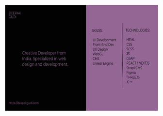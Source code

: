 <img src="https://github.com/deepakgudi-pixel/deepakgudi-pixel/blob/main/card.jpg" style="width: 650px; height:350px; text-align:center">
